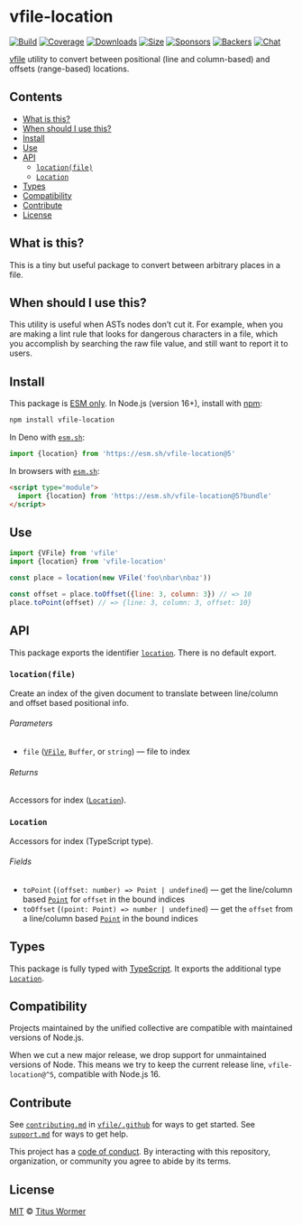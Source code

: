 # vfile-location

[![Build][build-badge]][build]
[![Coverage][coverage-badge]][coverage]
[![Downloads][downloads-badge]][downloads]
[![Size][size-badge]][size]
[![Sponsors][sponsors-badge]][collective]
[![Backers][backers-badge]][collective]
[![Chat][chat-badge]][chat]

[vfile][] utility to convert between positional (line and column-based) and
offsets (range-based) locations.

## Contents

* [What is this?](#what-is-this)
* [When should I use this?](#when-should-i-use-this)
* [Install](#install)
* [Use](#use)
* [API](#api)
  * [`location(file)`](#locationfile)
  * [`Location`](#location)
* [Types](#types)
* [Compatibility](#compatibility)
* [Contribute](#contribute)
* [License](#license)

## What is this?

This is a tiny but useful package to convert between arbitrary places in a
file.

## When should I use this?

This utility is useful when ASTs nodes don’t cut it.
For example, when you are making a lint rule that looks for dangerous
characters in a file, which you accomplish by searching the raw file value,
and still want to report it to users.

## Install

This package is [ESM only][esm].
In Node.js (version 16+), install with [npm][]:

```sh
npm install vfile-location
```

In Deno with [`esm.sh`][esmsh]:

```js
import {location} from 'https://esm.sh/vfile-location@5'
```

In browsers with [`esm.sh`][esmsh]:

```html
<script type="module">
  import {location} from 'https://esm.sh/vfile-location@5?bundle'
</script>
```

## Use

```js
import {VFile} from 'vfile'
import {location} from 'vfile-location'

const place = location(new VFile('foo\nbar\nbaz'))

const offset = place.toOffset({line: 3, column: 3}) // => 10
place.toPoint(offset) // => {line: 3, column: 3, offset: 10}
```

## API

This package exports the identifier [`location`][api-location].
There is no default export.

### `location(file)`

Create an index of the given document to translate between line/column and
offset based positional info.

###### Parameters

* `file` ([`VFile`][vfile], `Buffer`, or `string`)
  — file to index

###### Returns

Accessors for index ([`Location`][api-location-map]).

### `Location`

Accessors for index (TypeScript type).

###### Fields

* `toPoint` (`(offset: number) => Point | undefined`)
  — get the line/column based [`Point`][point] for `offset` in the bound
  indices
* `toOffset` (`(point: Point) => number | undefined`)
  — get the `offset` from a line/column based [`Point`][point] in the bound
  indices

## Types

This package is fully typed with [TypeScript][].
It exports the additional type [`Location`][api-location-map].

## Compatibility

Projects maintained by the unified collective are compatible with maintained
versions of Node.js.

When we cut a new major release, we drop support for unmaintained versions of
Node.
This means we try to keep the current release line, `vfile-location@^5`,
compatible with Node.js 16.

## Contribute

See [`contributing.md`][contributing] in [`vfile/.github`][health] for ways to
get started.
See [`support.md`][support] for ways to get help.

This project has a [code of conduct][coc].
By interacting with this repository, organization, or community you agree to
abide by its terms.

## License

[MIT][license] © [Titus Wormer][author]

<!-- Definitions -->

[build-badge]: https://github.com/vfile/vfile-location/workflows/main/badge.svg

[build]: https://github.com/vfile/vfile-location/actions

[coverage-badge]: https://img.shields.io/codecov/c/github/vfile/vfile-location.svg

[coverage]: https://codecov.io/github/vfile/vfile-location

[downloads-badge]: https://img.shields.io/npm/dm/vfile-location.svg

[downloads]: https://www.npmjs.com/package/vfile-location

[size-badge]: https://img.shields.io/badge/dynamic/json?label=minzipped%20size&query=$.size.compressedSize&url=https://deno.bundlejs.com/?q=vfile-location

[size]: https://bundlejs.com/?q=vfile-location

[sponsors-badge]: https://opencollective.com/unified/sponsors/badge.svg

[backers-badge]: https://opencollective.com/unified/backers/badge.svg

[collective]: https://opencollective.com/unified

[chat-badge]: https://img.shields.io/badge/chat-discussions-success.svg

[chat]: https://github.com/vfile/vfile/discussions

[npm]: https://docs.npmjs.com/cli/install

[esm]: https://gist.github.com/sindresorhus/a39789f98801d908bbc7ff3ecc99d99c

[esmsh]: https://esm.sh

[typescript]: https://www.typescriptlang.org

[contributing]: https://github.com/vfile/.github/blob/main/contributing.md

[support]: https://github.com/vfile/.github/blob/main/support.md

[health]: https://github.com/vfile/.github

[coc]: https://github.com/vfile/.github/blob/main/code-of-conduct.md

[license]: license

[author]: https://wooorm.com

[vfile]: https://github.com/vfile/vfile

[point]: https://github.com/syntax-tree/unist#point

[api-location]: #locationfile

[api-location-map]: #location
